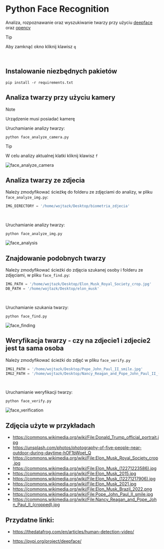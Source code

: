 # Python Face Recognition
Analiza, rozpoznawanie oraz wyszukiwanie twarzy przy użyciu [deepface](https://pypi.org/project/deepface/) oraz [opencv](https://pypi.org/project/opencv-python/)

> [!TIP]
> Aby zamknąć okno kliknij klawisz `q`

<br>

## Instalowanie niezbędnych pakietów
```shell
pip install -r requirements.txt
```

## Analiza twarzy przy użyciu kamery
> [!NOTE]  
> Urządzenie musi posiadać kamerę

Uruchamianie analizy twarzy:
```shell
python face_analyze_camera.py
```
> [!TIP]
> W celu analizy aktualnej klatki kliknij klawisz `f`

![face_analyze_camera](https://github.com/user-attachments/assets/ef6e12e4-808b-44ce-83b1-399f547e437e)



## Analiza twarzy ze zdjecia
Należy zmodyfikować ścieżkę do folderu ze zdjęciami do analizy, w pliku `face_analyze_img.py`:
```python
IMG_DIRECTORY = '/home/wojtazk/Desktop/biometria_zdjecia'
```

<br>

Uruchamianie analizy twarzy:
```shell
python face_analyze_img.py
```
![face_analysis](https://github.com/user-attachments/assets/d1432eba-a7c9-4152-8d28-64669f4b8ccf)


## Znajdowanie podobnych twarzy
Należy zmodyfikować ścieżki do zdjęcia szukanej osoby i folderu ze zdjęciami, w pliku `face_find.py`:
```python
IMG_PATH = '/home/wojtazk/Desktop/Elon_Musk_Royal_Society_crop.jpg'
DB_PATH = '/home/wojtazk/Desktop/elon_musk'
```

<br>

Uruchamianie szukania twarzy:
```shell
python face_find.py
```
![face_finding](https://github.com/user-attachments/assets/3c1902c3-2227-4d55-b54c-a73ff58936ba)



## Weryfikacja twarzy - czy na zdjecie1 i zdjecie2 jest ta sama osoba
Należy zmodyfikować ścieżki do zdjęć w pliku `face_verify.py`
```python
IMG1_PATH = '/home/wojtazk/Desktop/Pope_John_Paul_II_smile.jpg'
IMG2_PATH = '/home/wojtazk/Desktop/Nancy_Reagan_and_Pope_John_Paul_II_(cropped).jpg'
```

<br>

Uruchamianie weryfikacji twarzy:
```shell
python face_verify.py
```
![face_verification](https://github.com/user-attachments/assets/6af596fc-169c-4ec1-8329-78cf57b3376d)



## Zdjęcia użyte w przykładach
- https://commons.wikimedia.org/wiki/File:Donald_Trump_official_portrait.jpg
- https://unsplash.com/photos/photography-of-five-people-near-outdoor-during-daytime-hOF1bWoet_Q
- https://commons.wikimedia.org/wiki/File:Elon_Musk_Royal_Society_crop.jpg
- https://commons.wikimedia.org/wiki/File:Elon_Musk_(12271223586).jpg
- https://commons.wikimedia.org/wiki/File:Elon_Musk_2015.jpg
- https://commons.wikimedia.org/wiki/File:Elon_Musk_(12271217906).jpg
- https://commons.wikimedia.org/wiki/File:Elon_Musk_2021.jpg
- https://commons.wikimedia.org/wiki/File:Elon_Musk_Brazil_2022.png
- https://commons.wikimedia.org/wiki/File:Pope_John_Paul_II_smile.jpg
- https://commons.wikimedia.org/wiki/File:Nancy_Reagan_and_Pope_John_Paul_II_(cropped).jpg


## Przydatne linki:
- https://thedatafrog.com/en/articles/human-detection-video/
<!-- - https://pypi.org/project/face-recognition/ -->
- https://pypi.org/project/deepface/
<!-- - https://www.kaggle.com/datasets/adg1822/7-celebrity-images -->
